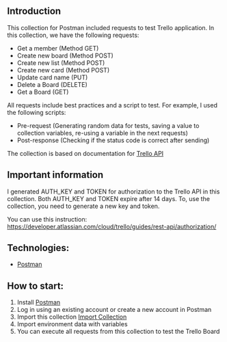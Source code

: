 ## Introduction
This collection for Postman included requests to test Trello application.
In this collection, we have the following requests: 
- Get a member (Method GET)
- Create new board (Method POST)
- Create new list (Method POST)
- Create new card (Method POST)
- Update card name (PUT)
- Delete a Board (DELETE)
- Get a Board (GET)

All requests include best practices and a script to test. For example, I used the following scripts: 

- Pre-request (Generating random data for tests, saving a value to collection variables, re-using a variable in the next requests)
- Post-response (Checking if the status code is correct after sending)

The collection is based on documentation for [Trello API](https://developer.atlassian.com/cloud/trello/rest/api-group-actions/#api-group-actions)

## Important information 
I generated AUTH_KEY and TOKEN for authorization to the Trello API in this collection. 
Both AUTH_KEY and TOKEN expire after 14 days. To, use the collection, you need to generate a new key and token.

You can use this instruction: https://developer.atlassian.com/cloud/trello/guides/rest-api/authorization/


## Technologies:
- [Postman](https://www.postman.com/downloads/)


## How to start:
1. Install [Postman](https://www.postman.com/downloads/)
2. Log in using an existing account or create a new account in Postman
3. Import this collection [Import Collection](https://learning.postman.com/docs/getting-started/importing-and-exporting/importing-data/)
4. Import environment data with variables
5. You can execute all requests from this collection to test the Trello Board


